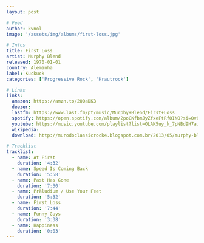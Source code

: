 ```yaml
---
layout: post

# Feed
author: kvnol
image: '/assets/img/albums/first-loss.jpg'

# Infos
title: First Loss
artist: Murphy Blend
released: 1970-01-01
country: Alemanha
label: Kuckuck
categories: ['Progressive Rock', 'Krautrock']

# Links
links:
  amazon: https://amzn.to/2QOaDKB
  deezer:
  lastfm: https://www.last.fm/pt/music/Murphy+Blend/First+Loss
  spotify: https://open.spotify.com/album/2poCKfbmJyZfxeFtRf0INO?si=Ov8wYKFYS_2fO-Rx-ohFVw
  youtube: https://music.youtube.com/playlist?list=OLAK5uy_k_7pNBd9H7aiX5ut3z4BcArHgna7FO968
  wikipedia:
  download: http://murodoclassicrock4.blogspot.com.br/2013/05/murphy-blend-first-lost-1970.html

# Tracklist
tracklist:
  - name: At First
    duration: '4:32'
  - name: Speed Is Coming Back
    duration: '5:58'
  - name: Past Has Gone
    duration: '7:30'
  - name: Präludium / Use Your Feet
    duration: '5:32'
  - name: First Loss
    duration: '7:44'
  - name: Funny Guys
    duration: '3:38'
  - name: Happiness
    duration: '0:03'
---
```

